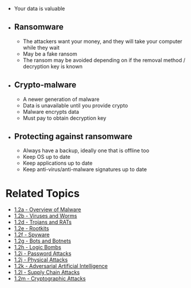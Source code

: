 - Your data is valuable
- ## Ransomware
	- The attackers want your money, and they will take your computer while they wait
	- May be a fake ransom
	- The ransom may be avoided depending on if the removal method / decryption key is known
- ## Crypto-malware
	- A newer generation of malware
	- Data is unavailable until you provide crypto
	- Malware encrypts data
	- Must pay to obtain decryption key
- ## Protecting against ransomware
	- Always have a backup, ideally one that is offline too
	- Keep OS up to date
	- Keep applications up to date
	- Keep anti-virus/anti-malware signatures up to date

# Related Topics
- [1.2a - Overview of Malware](1.2a-Overview-of-Malware.md)
- [1.2b - Viruses and Worms](1.2b-Viruses-and-Worms.md)
- [1.2d - Trojans and RATs](1.2d-Trojans-and-RATs.md)
- [1.2e - Rootkits](1.2e-Rootkits.md)
- [1.2f - Spyware](1.2f-Spyware.md)
- [1.2g - Bots and Botnets](1.2g-Bots-and-Botnets.md)
- [1.2h - Logic Bombs](1.2h-Logic-Bombs.md)
- [1.2i - Password Attacks](1.2i-Password-Attacks.md)
- [1.2j - Physical Attacks](1.2j-Physical-Attacks.md)
- [1.2k - Adversarial Artificial Intelligence](1.2k-Adversarial-Artificial-Intelligence.md)
- [1.2l - Supply Chain Attacks](1.2l-Supply-Chain-Attacks.md)
- [1.2m - Cryptographic Attacks](1.2m-Cryptographic-Attacks.md)